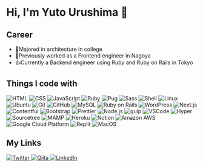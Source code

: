 # Hi, I'm Yuto Urushima 👋

## Career
- 🏢Majored in architecture in college
- 🐡Previously worked as a Frontend engineer in Nagoya
- 👍Currently a Backend engineer using Ruby and Ruby on Rails in Tokyo

## Things I code with
<p>
    <img alt="HTML" src="https://img.shields.io/badge/-HTML-e24e30?style=flat-square&logo=HTML5&logoColor=white">
    <img alt="CSS" src="https://img.shields.io/badge/-CSS-106eb2?style=flat-square&logo=CSS3&logoColor=white">
    <img alt="JavaScript" src="https://img.shields.io/badge/-JavaScript-eed739?style=flat-square&logo=JavaScript&logoColor=white">
    <img alt="Ruby" src="https://img.shields.io/badge/-Ruby-CC342D?style=flat-square&logo=Ruby&logoColor=white">
    <img alt="Pug" src="https://img.shields.io/badge/-Pug-a76456?style=flat-square&logo=Pug&logoColor=white">
    <img alt="Sass" src="https://img.shields.io/badge/-Sass-cd669a?style=flat-square&logo=Sass&logoColor=white">
    <img alt="Shell" src="https://img.shields.io/badge/-Bash-4EAA25?style=flat-square&logo=GNU Bash&logoColor=white">
    <img alt="Linux" src="https://img.shields.io/badge/-Linux-FCC624?style=flat-square&logo=Linux&logoColor=white">
    <img alt="Ubuntu" src="https://img.shields.io/badge/-Ubuntu-E95420?style=flat-square&logo=Ubuntu&logoColor=white">
    <img alt="Git" src="https://img.shields.io/badge/-Git-F05032?style=flat-square&logo=Git&logoColor=white">    
    <img alt="GitHub" src="https://img.shields.io/badge/-GitHub-fff?style=flat-square&logo=GitHub&logoColor=000000">
    <img alt="MySQL" src="https://img.shields.io/badge/-MySQL-4479A1?style=flat-square&logo=MySQL&logoColor=white">
    <img alt="Ruby on Rails" src="https://img.shields.io/badge/-Ruby on Rails-CC0000?style=flat-square&logo=Ruby on Rails&logoColor=white">
    <img alt="WordPress" src="https://img.shields.io/badge/-WordPress-21759B?style=flat-square&logo=WordPress&logoColor=white">
    <img alt="Next.js" src="https://img.shields.io/badge/-Next.js-000000?style=flat-square&logo=Next.js&logoColor=white">
    <img alt="Contentful" src="https://img.shields.io/badge/-Contentful-186ee3?style=flat-square&logo=Contentful&logoColor=white">
    <img alt="Bootstrap" src="https://img.shields.io/badge/-Bootstrap-7952B3?style=flat-square&logo=Bootstrap&logoColor=white">
    <img alt="Prettier" src="https://img.shields.io/badge/-Prettier-F7B93E?style=flat-square&logo=Prettier&logoColor=white">
    <img alt="Node.js" src="https://img.shields.io/badge/-Node.js-6a9e66?style=flat-square&logo=Node.js&logoColor=white">
    <img alt="gulp" src="https://img.shields.io/badge/-gulp-cd484b?style=flat-square&logo=gulp&logoColor=white">
    <img alt="VSCode" src="https://img.shields.io/badge/-VSCode-2ca0ed?style=flat-square&logo=Visual Studio Code&logoColor=white">
    <img alt="Hyper" src="https://img.shields.io/badge/-Hyper-000000?style=flat-square&logo=Hyper&logoColor=white">
    <img alt="Sourcetree" src="https://img.shields.io/badge/-Sourcetree-0d56c9?style=flat-square&logo=Sourcetree&logoColor=white">
    <img alt="MAMP" src="https://img.shields.io/badge/-MAMP-02749C?style=flat-square&logo=MAMP&logoColor=white">
    <img alt="Heroku" src="https://img.shields.io/badge/-Heroku-634b86?style=flat-square&logo=Heroku&logoColor=white">
    <img alt="Notion" src="https://img.shields.io/badge/-Notion-000000?style=flat-square&logo=Notion&logoColor=white">
    <img alt="Amazon AWS" src="https://img.shields.io/badge/-AWS-232F3E?style=flat-square&logo=Amazon AWS&logoColor=white">
    <img alt="Google Cloud Platform" src="https://img.shields.io/badge/-GCP-4285F4?style=flat-square&logo=Google Cloud&logoColor=white">
    <img alt="Replit" src="https://img.shields.io/badge/-Replit-667881?style=flat-square&logo=Replit&logoColor=white">
    <img alt="MacOS" src="https://img.shields.io/badge/-MacOS-000000?style=flat-square&logo=MacOS&logoColor=white">
</p>

## My Links
<p>
    <a href="https://twitter.com/developer_japan" target="_blank" rel="noopener noreferrer nofollow">
        <img alt="Twitter" src="https://img.shields.io/badge/-Twitter-1DA1F2?style=for-the-badge&logo=Twitter&logoColor=white">
    </a>
    <a href="https://qiita.com/yuto_1220" target="_blank" rel="noopener noreferrer nofollow">
        <img alt="Qiita" src="https://img.shields.io/badge/-Qiita-55C500?style=for-the-badge&logo=Qiita&logoColor=white">
    </a>
    <a href="https://www.linkedin.com/in/yuto-urushima-129b7220b/" target="_blank" rel="noopener noreferrer nofollow">
        <img alt="LinkedIn" src="https://img.shields.io/badge/-LinkedIn-0A66C2?style=for-the-badge&logo=LinkedIn&logoColor=white">
    </a>
</p>
